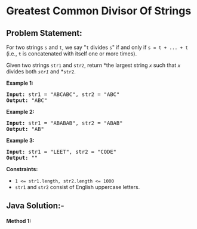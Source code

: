 

# Greatest Common Divisor Of Strings

## Problem Statement:

For two strings `s` and `t`, we say "`t` divides `s`" if and only if `s = t + ... + t` (i.e., `t` is concatenated with itself one or more times).

Given two strings `str1` and `str2`, return *the largest string *`x`* such that *`x`* divides both *`str1`* and *`str2`.

**Example 1:**

<pre><strong>Input:</strong> str1 = "ABCABC", str2 = "ABC"
<strong>Output:</strong> "ABC"
</pre>

**Example 2:**

<pre><strong>Input:</strong> str1 = "ABABAB", str2 = "ABAB"
<strong>Output:</strong> "AB"
</pre>

**Example 3:**

<pre><strong>Input:</strong> str1 = "LEET", str2 = "CODE"
<strong>Output:</strong> ""
</pre>

**Constraints:**

* `1 <= str1.length, str2.length <= 1000`
* `str1` and `str2` consist of English uppercase letters.



## Java Solution:-

#### Method 1:
